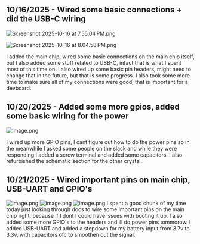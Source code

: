 <!--
  ===================    !!READ THIS NOTICE!!   ====================
  DO NOT edit this file manually. Your changes WILL BE OVERWRITTEN!
  This journal is auto generated and updated by Hack Club Blueprint.
  To edit this file, please edit your journal entries on Blueprint.
  ==================================================================
-->

## 10/16/2025 - Wired some basic connections + did the USB-C wiring  

![Screenshot 2025-10-16 at 7.55.04 PM.png](https://blueprint.hackclub.com/user-attachments/blobs/proxy/eyJfcmFpbHMiOnsiZGF0YSI6MjU2NywicHVyIjoiYmxvYl9pZCJ9fQ==--2b3719bdfaca72d922440885e738d19557547de8/Screenshot%202025-10-16%20at%207.55.04%E2%80%AFPM.png)

![Screenshot 2025-10-16 at 8.04.58 PM.png](https://blueprint.hackclub.com/user-attachments/blobs/proxy/eyJfcmFpbHMiOnsiZGF0YSI6MjU2OCwicHVyIjoiYmxvYl9pZCJ9fQ==--a6dbe850da535041a0b373fac81d0f91348f0281/Screenshot%202025-10-16%20at%208.04.58%E2%80%AFPM.png)

I added the main chip, wired some basic connections on the main chip itself, but I also added some stuff related to USB-C, infact that is what I spent most of this time on. I also wired up some basic pin headers, might need to change that in the future, but that is some progress. I also took some more time to make sure all of my connections were good; that is important for a devboard.  

## 10/20/2025 - Added some more gpios, added some basic wiring for the power  

![image.png](https://blueprint.hackclub.com/user-attachments/blobs/proxy/eyJfcmFpbHMiOnsiZGF0YSI6MzkxNiwicHVyIjoiYmxvYl9pZCJ9fQ==--40899f77e1dd0092bc93c6665d99b5659285cc80/image.png)

I wired up more GPIO pins, I cant figure out how to do the power pins so in the meanwhile I asked some people on the slack and while they were responding I added a screw terminal and added some capacitors. I also refurbished the schematic section for the other crystal.  

## 10/21/2025 - Wired important pins on main chip, USB-UART and GPIO's  

![image.png](https://blueprint.hackclub.com/user-attachments/blobs/proxy/eyJfcmFpbHMiOnsiZGF0YSI6NDMzNywicHVyIjoiYmxvYl9pZCJ9fQ==--9c8e1c72d0d26a1cf969aa12cd524b853a92794d/image.png)
![image.png](https://blueprint.hackclub.com/user-attachments/blobs/proxy/eyJfcmFpbHMiOnsiZGF0YSI6NDMzOCwicHVyIjoiYmxvYl9pZCJ9fQ==--d0acbcaaa2f5cbb2eb109eaf96fe0bca97dfc014/image.png)
![image.png](https://blueprint.hackclub.com/user-attachments/blobs/proxy/eyJfcmFpbHMiOnsiZGF0YSI6NDMzOSwicHVyIjoiYmxvYl9pZCJ9fQ==--9d6299d3917377ecc3e1e88aaed9d6d1aa28ab03/image.png)
I spent a good chunk of my time today just looking through docs to wire some important pins on the main chip right, because if I dont I could have issues with booting it up. I also added some more GPIO's to the headers and ill do power pins tommorow. I added USB-UART and added a stepdown for my battery input from 3.7v to 3.3v, with capacitors ofc to smoothen out the signal.  

